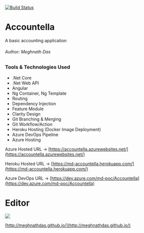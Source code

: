 [![Build Status](https://dev.azure.com/md-poc/Accountella/_apis/build/status/MeghnathDas.md-accountella?branchName=master)](https://dev.azure.com/md-poc/Accountella/_build/latest?definitionId=1&branchName=master)
# Accountella
A basic accounting application
###### Author: Meghnath Das

### Tools & Technologies Used
- .Net Core
- .Net Web API
- Angular
- Ng Container, Ng Template
- Routing
- Dependency Injection
- Feature Module
- Clarity Design
- Git Branching & Merging
- Git Workflow/Action
- Heroku Hosting (Docker Image Deployment)
- Azure DevOps Pipeline
- Azure Hosting


Azure Hosted URL -> [https://accountella.azurewebsites.net/](https://accountella.azurewebsites.net/)

Heroku Hosted URL -> [https://md-accountella.herokuapp.com/](https://md-accountella.herokuapp.com/)

Azure DevOps URL -> [https://dev.azure.com/md-poc/Accountella](https://dev.azure.com/md-poc/Accountella)
# Editor

![](https://meghnathdas.github.io/public/images/MD_Logo_138X138.png)

[http://meghnathdas.github.io/](http://meghnathdas.github.io/) 
